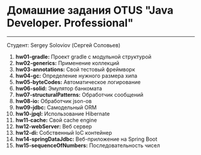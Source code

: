 # Домашние задания OTUS "Java Developer. Professional"

---

Студент:
Sergey Soloviov (Сергей Соловьев)

1) **hw01-gradle:** Проект gradle с модульной структурой
2) **hw02-generics:** Применение коллекций
3) **hw03-annotations:** Свой тестовый фреймворк
4) **hw04-gc:** Определение нужного размера хипа
5) **hw05-byteCodes:** Автоматическое логирование
6) **hw06-solid:** Эмулятор банкомата
7) **hw07-structuralPatterns:** Обработчик сообщений
8) **hw08-io:** Обработчик json-ов
9) **hw09-jdbc:** Самодельный ORM
10) **hw10-jpql:** Использование Hibernate
11) **hw11-cache:** Свой cache engine
12) **hw12-webServer:** Веб сервер
13) **hw12-di:** Собственный IoC контейнер
14) **hw14-springDataJdbc:** Веб-приложение на Spring Boot
15) **hw15-sequenceOfNumbers:** Последовательность чисел